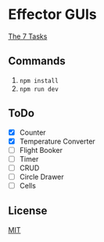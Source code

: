 # Effector GUIs

[The 7 Tasks](https://eugenkiss.github.io/7guis/tasks)

## Commands

1. `npm install`
2. `npm run dev`

## ToDo

- [x] Counter
- [x] Temperature Converter
- [ ] Flight Booker
- [ ] Timer
- [ ] CRUD
- [ ] Circle Drawer
- [ ] Cells

## License

[MIT](/license)
